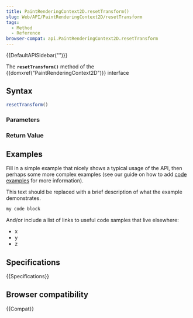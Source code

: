 ```yaml
---
title: PaintRenderingContext2D.resetTransform()
slug: Web/API/PaintRenderingContext2D/resetTransform
tags:
  - Method
  - Reference
browser-compat: api.PaintRenderingContext2D.resetTransform
---
```

{{DefaultAPISidebar("")}}

The **`resetTransform()`** method of the {{domxref("PaintRenderingContext2D")}} interface 

## Syntax

```js
resetTransform()
```

### Parameters



### Return Value



## Examples

Fill in a simple example that nicely shows a typical usage of the API, then perhaps some more complex examples (see our guide on how to add [code examples](/en-US/docs/MDN/Contribute/Structures/Code_examples) for more information).

This text should be replaced with a brief description of what the example demonstrates.

```js
my code block
```

And/or include a list of links to useful code samples that live elsewhere:

*   x
*   y
*   z

## Specifications

{{Specifications}}

## Browser compatibility

{{Compat}}

